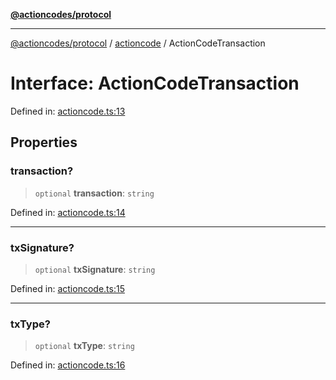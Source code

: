 [**@actioncodes/protocol**](../../README.md)

***

[@actioncodes/protocol](../../modules.md) / [actioncode](../README.md) / ActionCodeTransaction

# Interface: ActionCodeTransaction

Defined in: [actioncode.ts:13](https://github.com/otaprotocol/actioncodes/blob/fa975e9d2d8d3ff72314243f62c7c4bd689877da/src/actioncode.ts#L13)

## Properties

### transaction?

> `optional` **transaction**: `string`

Defined in: [actioncode.ts:14](https://github.com/otaprotocol/actioncodes/blob/fa975e9d2d8d3ff72314243f62c7c4bd689877da/src/actioncode.ts#L14)

***

### txSignature?

> `optional` **txSignature**: `string`

Defined in: [actioncode.ts:15](https://github.com/otaprotocol/actioncodes/blob/fa975e9d2d8d3ff72314243f62c7c4bd689877da/src/actioncode.ts#L15)

***

### txType?

> `optional` **txType**: `string`

Defined in: [actioncode.ts:16](https://github.com/otaprotocol/actioncodes/blob/fa975e9d2d8d3ff72314243f62c7c4bd689877da/src/actioncode.ts#L16)
